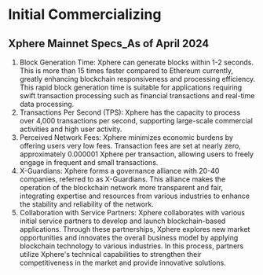 # Initial Commercializing

## Xphere Mainnet Specs\_As of April 2024



1. Block Generation Time: Xphere can generate blocks within 1-2 seconds. This is more than 15 times faster compared to Ethereum currently, greatly enhancing blockchain responsiveness and processing efficiency. This rapid block generation time is suitable for applications requiring swift transaction processing such as financial transactions and real-time data processing.&#x20;
2. Transactions Per Second (TPS): Xphere has the capacity to process over 4,000 transactions per second, supporting large-scale commercial activities and high user activity.&#x20;
3. Perceived Network Fees: Xphere minimizes economic burdens by offering users very low fees. Transaction fees are set at nearly zero, approximately 0.000001 Xphere per transaction, allowing users to freely engage in frequent and small transactions.&#x20;
4. X-Guardians: Xphere forms a governance alliance with 20-40 companies, referred to as X-Guardians. This alliance makes the operation of the blockchain network more transparent and fair, integrating expertise and resources from various industries to enhance the stability and reliability of the network.&#x20;
5. Collaboration with Service Partners: Xphere collaborates with various initial service partners to develop and launch blockchain-based applications. Through these partnerships, Xphere explores new market opportunities and innovates the overall business model by applying blockchain technology to various industries. In this process, partners utilize Xphere's technical capabilities to strengthen their competitiveness in the market and provide innovative solutions.









